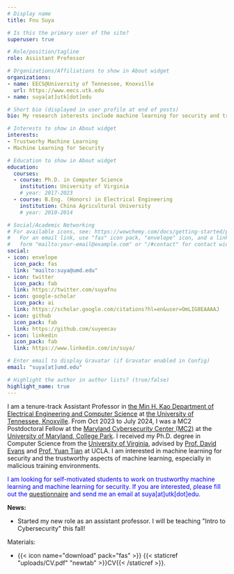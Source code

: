 ```yaml
---
# Display name
title: Fnu Suya

# Is this the primary user of the site?
superuser: true

# Role/position/tagline
role: Assistant Professor

# Organizations/Affiliations to show in About widget
organizations:
- name: EECS@University of Tennessee, Knoxville
  url: https://www.eecs.utk.edu
- name: suya[at]utk[dot]edu 

# Short bio (displayed in user profile at end of posts)
bio: My research interests include machine learning for security and trustworthy machine learning.

# Interests to show in About widget
interests:
- Trustworhy Machine Learning
- Machine Learning for Security

# Education to show in About widget
education:
  courses:
  - course: Ph.D. in Computer Science
    institution: University of Virginia
    # year: 2017-2023
  - course: B.Eng. (Honors) in Electrical Engineering
    institution: China Agricultural University
    # year: 2010-2014    

# Social/Academic Networking
# For available icons, see: https://wowchemy.com/docs/getting-started/page-builder/#icons
#   For an email link, use "fas" icon pack, "envelope" icon, and a link in the
#   form "mailto:your-email@example.com" or "/#contact" for contact widget.
social:
- icon: envelope
  icon_pack: fas
  link: "mailto:suya@umd.edu"
- icon: twitter
  icon_pack: fab
  link: https://twitter.com/suyafnu
- icon: google-scholar
  icon_pack: ai
  link: https://scholar.google.com/citations?hl=en&user=OmLIG8EAAAAJ
- icon: github
  icon_pack: fab
  link: https://github.com/suyeecav
- icon: linkedin
  icon_pack: fab
  link: https://www.linkedin.com/in/suya/

# Enter email to display Gravatar (if Gravatar enabled in Config)
email: "suya[at]umd.edu"

# Highlight the author in author lists? (true/false)
highlight_name: true
---
```


I am a tenure-track Assistant Professor in [the Min H. Kao Department of Electrical Engineering and Computer Science](https://www.eecs.utk.edu) at [the University of Tennessee, Knoxville](https://www.utk.edu). From Oct 2023 to July 2024, I was a MC2 Postdoctoral Fellow at the [Maryland Cybersecurity Center (MC2)](https://cyber.umd.edu/about) at the [University of Maryland, College Park](https://umd.edu). I received my Ph.D. degree in Computer Science from the [University of Virginia](https://www.virginia.edu), advised by [Prof. David Evans](https://www.cs.virginia.edu/~evans/) and [Prof. Yuan Tian](https://www.ytian.info) at UCLA. I am interested in machine learning for security and the trustworthy aspects of machine learning, especially in malicious training environments. 

<span style="color: blue;">I am looking for self-motivated students to work on trustworthy machine learning and machine learning for security. If you are interested, please fill out the [questionnaire](https://forms.gle/fcx7c1CZX2mEEQwz9) and send me an email at suya[at]utk[dot]edu.   
</span>

**News:**
- Started my new role as an assistant professor. I will be teaching "Intro to Cybersecurity" this fall!

Materials:
- {{< icon name="download" pack="fas" >}} {{< staticref "uploads/CV.pdf" "newtab" >}}CV{{< /staticref >}}.
